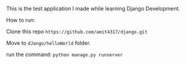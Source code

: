 This is the test application I made while learning Django Development.

How to run:

Clone this repo ```https://github.com/amit4317/django.git```

Move to `dJango/helloWorld` folder.

run the command:
```python manage.py runserver```




